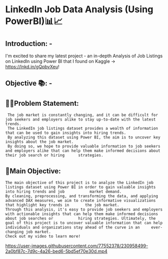 # LinkedIn Job Data Analysis (Using PowerBI)📊📈
## Introduction: -

I'm excited to share my latest project - an in-depth Analysis of Job Listings on LinkedIn using Power BI that I found on Kaggle -> https://lnkd.in/gQpbvXeu!    

## Objective 📚: -


## 🤹‍♂️Problem Statement:
     The job market is constantly changing, and it can be difficult for job seekers and employers alike to stay up-to-date with the latest trends.
     The LinkedIn job listings dataset provides a wealth of information that can be used to gain insights into hiring trends. 
     By analyzing this dataset using Power BI, the aim is to uncover key insights about the job market.
     By doing so, we hope to provide valuable information to job seekers and employers alike that can help them make informed decisions about their job search or hiring      strategies.



## 🎯Main Objective: 
    The main objective of this project is to analyze the LinkedIn job listings dataset using Power BI in order to gain valuable insights into hiring trends and job           market demand. 
    By cleaning, preprocessing, and transforming the data, and applying advanced DAX measures, we aim to create informative visualizations that highlight key trends in       the job market. 
    Through this analysis, it's easy to provide job seekers and employers with actionable insights that can help them make informed decisions about job searches or           hiring strategies. Ultimately, the goal of this project is to uncover valuable information that can help individuals and organizations stay ahead of the curve in an     ever-changing job market.
    Check out my video to learn more!
    
    

https://user-images.githubusercontent.com/77552378/230958499-2a0bf87c-7d9c-4a26-bed6-5bd5ef70e30d.mp4


